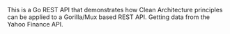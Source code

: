 This is a Go REST API that demonstrates how Clean Architecture principles can be applied to a Gorilla/Mux based REST API. Getting data from the Yahoo Finance API.
